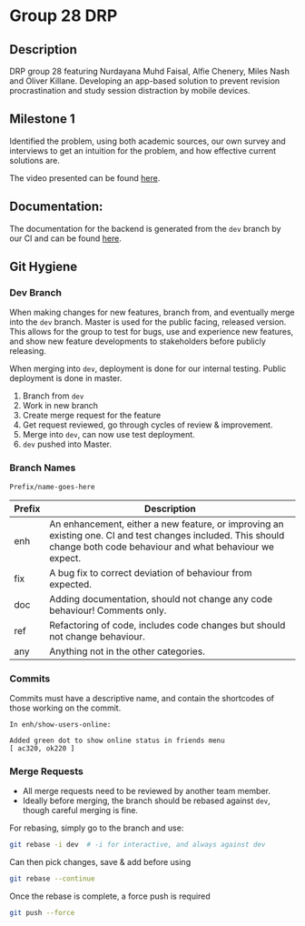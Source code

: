 # Group 28 DRP

## Description
DRP group 28 featuring Nurdayana Muhd Faisal, Alfie Chenery, Miles Nash and Oliver Killane. Developing an app-based solution to prevent revision procrastination and study session distraction by mobile devices.

## Milestone 1
Identified the problem, using both academic sources, our own survey and interviews to get an intuition for the problem, and how effective current solutions are.

The video presented can be found [here](https://drive.google.com/file/d/1YDk0OAX-id19LFdZmLnov0wUPu3iIrON/view).

## Documentation:
The documentation for the backend is generated from the `dev` branch by our CI and can be found [here](https://ok220.pages.doc.ic.ac.uk/group-28-drp/backend_doc/revzen_backend/index.html).

## Git Hygiene

### Dev Branch
When making changes for new features, branch from, and eventually merge into the `dev` branch. Master is used for the public facing, released version. This allows for the group to test for bugs, use and experience new features, and show new feature developments to stakeholders before publicly releasing. 

When merging into `dev`, deployment is done for our internal testing. Public deployment is done in master.

1. Branch from `dev`
2. Work in new branch
3. Create merge request for the feature
4. Get request reviewed, go through cycles of review & improvement.
5. Merge into `dev`, can now use test deployment.
6. `dev` pushed into Master.

### Branch Names

```
Prefix/name-goes-here
```

| Prefix | Description                                                                                                                                                            |
|--------|------------------------------------------------------------------------------------------------------------------------------------------------------------------------|
| enh    | An enhancement, either a new feature, or improving an existing one. CI and test changes included. This should change both code behaviour and what behaviour we expect. |
| fix    | A bug fix to correct deviation of behaviour from expected.                                                                                                             |
| doc    | Adding documentation, should not change any code behaviour! Comments only.                                                                                             |
| ref    | Refactoring of code, includes code changes but should not change behaviour.                                                                                            |
| any    | Anything not in the other categories.                                                                                                                                  |
### Commits
Commits must have a descriptive name, and contain the shortcodes of those working on the commit.
```
In enh/show-users-online:

Added green dot to show online status in friends menu
[ ac320, ok220 ]
```

### Merge Requests
- All merge requests need to be reviewed by another team member.
- Ideally before merging, the branch should be rebased against `dev`, though careful merging is fine.

For rebasing, simply go to the branch and use:
```bash
git rebase -i dev  # -i for interactive, and always against dev
```
Can then pick changes, save & add before using
```bash
git rebase --continue
```
Once the rebase is complete, a force push is required
```bash
git push --force
```
